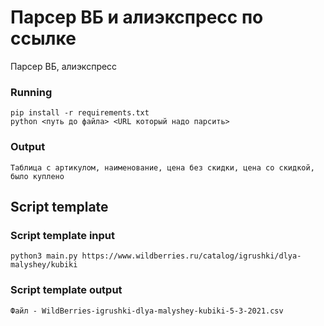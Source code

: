 # Парсер ВБ и алиэкспресс по ссылке
Парсер ВБ, алиэкспресс
### Running
```
pip install -r requirements.txt
python <путь до файла> <URL который надо парсить>
```
### Output
```
Таблица с артикулом, наименование, цена без скидки, цена со скидкой, было куплено  
```

## Script template 
### Script template input
```
python3 main.py https://www.wildberries.ru/catalog/igrushki/dlya-malyshey/kubiki
```
### Script template output
```
Файл - WildBerries-igrushki-dlya-malyshey-kubiki-5-3-2021.csv
```

